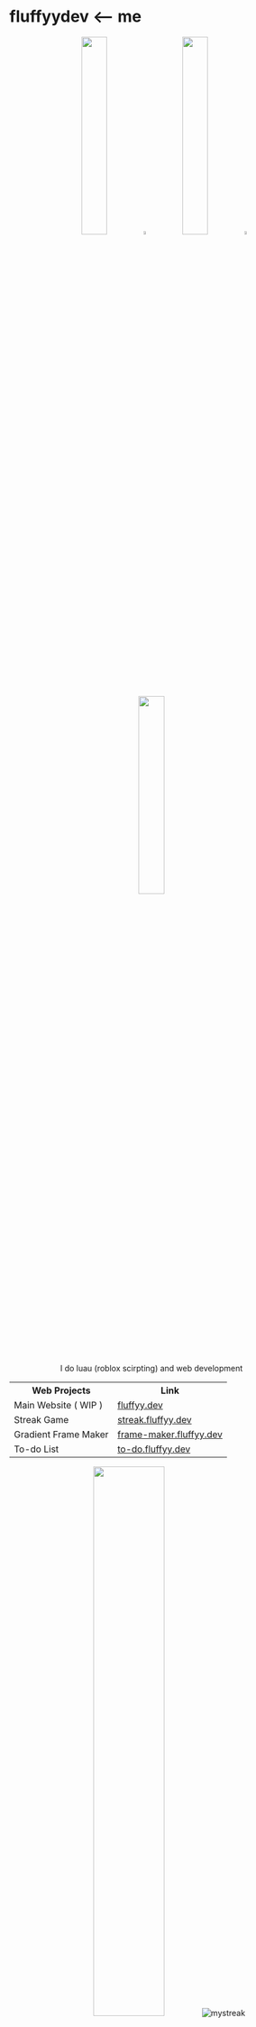 # fluffyydev <-- me

<p align="center">
  <img src="https://media.tenor.com/svxdJ0BRAXAAAAAi/dog-eating-burger-dog.gif" width="30%" style="display:inline;">
  
  <img src="https://external-content.duckduckgo.com/iu/?u=https%3A%2F%2Fwww.pngmart.com%2Ffiles%2F22%2FWhite-Background-PNG-Photo.png&f=1&nofb=1&ipt=05c4649979f11404faafa9ae05f7ae11a61389b41fc8af47c313720101dc0896" width="4%" style="display:inline;">
  
  <img src="https://media.tenor.com/oxHO1101Wo8AAAAj/burger.gif" width="30%" style="display:inline;">
  
  <img src="https://external-content.duckduckgo.com/iu/?u=https%3A%2F%2Fwww.pngmart.com%2Ffiles%2F22%2FWhite-Background-PNG-Photo.png&f=1&nofb=1&ipt=05c4649979f11404faafa9ae05f7ae11a61389b41fc8af47c313720101dc0896" width="4%" style="display:inline;">
  
  <img src="https://media.tenor.com/Yn6UTkaEAgUAAAAj/dog-doge.gif" width="30%" style="display:inline;">
</p>

<p align="center">I do luau (roblox scirpting) and web development</p>

<table align="center">
  <tr>
    <th>Web Projects</th>
    <th>Link</th>
  </tr>
  <tr>
    <td>Main Website ( WIP )</td>
    <td><a href="https://fluffyy.dev">fluffyy.dev</a></td>
  </tr>
  <tr>
    <td>Streak Game</td>
    <td><a href="https://streak.fluffyy.dev">streak.fluffyy.dev</a></td>
  </tr>
  <tr>
    <td>Gradient Frame Maker</td>
    <td><a href="https://frame-maker.fluffyy.dev">frame-maker.fluffyy.dev</a></td>
  </tr>
  <tr>
    <td>To-do List</td>
    <td><a href="https://to-do.fluffyy.dev">to-do.fluffyy.dev</a></td>
  </tr>
</table>

<p align="center">
    <a href="https://github.com/fluffyydev"><img width="50%" src="https://github-readme-stats.vercel.app/api/top-langs/?username=fluffyydev&theme=dark&hide=html,css,cmake&layout=compact&langs_count=5&bg_color=101010&hide_title=true"></a>
  
  <img src="https://github-readme-streak-stats.herokuapp.com/?user=fluffyydev&theme=tokyonight" alt="mystreak"/>
</p>

<p align="center">
    <!--- <img id="preview" src="https://komarev.com/ghpvc/?username=fluffyydev&color=brightgreen"> --->
</p>
